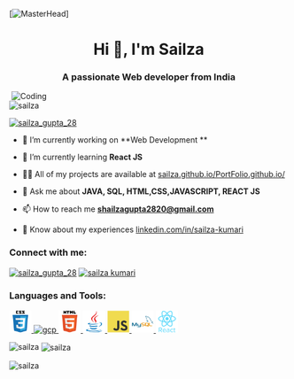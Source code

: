 [![MasterHead](https://theninehertz.com/wp-content/uploads/2020/06/full-stack-development.gif)]


<h1 align="center">Hi 👋, I'm Sailza</h1>
<h3 align="center">A passionate Web developer from India</h3>
<img align ="right" alt ="Coding" width ="500" src ="https://raw.githubusercontent.com/arsentieva/arsentieva/main/code.gif">


<p align="left"> <img src="https://komarev.com/ghpvc/?username=sailza&label=Profile%20views&color=0e75b6&style=flat" alt="sailza" /> </p>

<p align="left"> <a href="https://twitter.com/sailza_gupta_28" target="blank"><img src="https://img.shields.io/twitter/follow/sailza_gupta_28?logo=twitter&style=for-the-badge" alt="sailza_gupta_28" /></a> </p>

- 🔭 I’m currently working on **Web Development **

- 🌱 I’m currently learning **React JS**

- 👨‍💻 All of my projects are available at [sailza.github.io/PortFolio.github.io/](sailza.github.io/PortFolio.github.io/)

- 💬 Ask me about **JAVA, SQL, HTML,CSS,JAVASCRIPT, REACT JS**

- 📫 How to reach me **shailzagupta2820@gmail.com**

- 📄 Know about my experiences [linkedin.com/in/sailza-kumari](linkedin.com/in/sailza-kumari)

<h3 align="left">Connect with me:</h3>
<p align="left">
<a href="https://twitter.com/sailza_gupta_28" target="blank"><img align="center" src="https://raw.githubusercontent.com/rahuldkjain/github-profile-readme-generator/master/src/images/icons/Social/twitter.svg" alt="sailza_gupta_28" height="30" width="40" /></a>
<a href="https://linkedin.com/in/sailza kumari" target="blank"><img align="center" src="https://raw.githubusercontent.com/rahuldkjain/github-profile-readme-generator/master/src/images/icons/Social/linked-in-alt.svg" alt="sailza kumari" height="30" width="40" /></a>
</p>

<h3 align="left">Languages and Tools:</h3>
<p align="left"> <a href="https://www.w3schools.com/css/" target="_blank" rel="noreferrer"> <img src="https://raw.githubusercontent.com/devicons/devicon/master/icons/css3/css3-original-wordmark.svg" alt="css3" width="40" height="40"/> </a> <a href="https://cloud.google.com" target="_blank" rel="noreferrer"> <img src="https://www.vectorlogo.zone/logos/google_cloud/google_cloud-icon.svg" alt="gcp" width="40" height="40"/> </a> <a href="https://www.w3.org/html/" target="_blank" rel="noreferrer"> <img src="https://raw.githubusercontent.com/devicons/devicon/master/icons/html5/html5-original-wordmark.svg" alt="html5" width="40" height="40"/> </a> <a href="https://www.java.com" target="_blank" rel="noreferrer"> <img src="https://raw.githubusercontent.com/devicons/devicon/master/icons/java/java-original.svg" alt="java" width="40" height="40"/> </a> <a href="https://developer.mozilla.org/en-US/docs/Web/JavaScript" target="_blank" rel="noreferrer"> <img src="https://raw.githubusercontent.com/devicons/devicon/master/icons/javascript/javascript-original.svg" alt="javascript" width="40" height="40"/> </a> <a href="https://www.mysql.com/" target="_blank" rel="noreferrer"> <img src="https://raw.githubusercontent.com/devicons/devicon/master/icons/mysql/mysql-original-wordmark.svg" alt="mysql" width="40" height="40"/> </a> <a href="https://reactjs.org/" target="_blank" rel="noreferrer"> <img src="https://raw.githubusercontent.com/devicons/devicon/master/icons/react/react-original-wordmark.svg" alt="react" width="40" height="40"/> </a> </p>

<p><img align="left" src="https://github-readme-stats.vercel.app/api/top-langs?username=sailza&show_icons=true&locale=en&layout=compact" alt="sailza" /></p>

<p>&nbsp;<img align="center" src="https://github-readme-stats.vercel.app/api?username=sailza&show_icons=true&locale=en" alt="sailza" /></p>

<p><img align="center" src="https://github-readme-streak-stats.herokuapp.com/?user=sailza&" alt="sailza" /></p>
